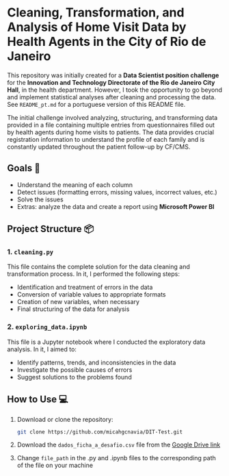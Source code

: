 # Cleaning, Transformation, and Analysis of Home Visit Data by Health Agents in the City of Rio de Janeiro

This repository was initially created for a **Data Scientist position challenge** for the **Innovation and Technology Directorate of the Rio de Janeiro City Hall**, in the health department. However, I took the opportunity to go beyond and implement statistical analyses after cleaning and processing the data. See ```README_pt.md``` for a portuguese version of this README file.

The initial challenge involved analyzing, structuring, and transforming data provided in a file containing multiple entries from questionnaires filled out by health agents during home visits to patients. The data provides crucial registration information to understand the profile of each family and is constantly updated throughout the patient follow-up by CF/CMS.

## Goals 🎯

- Understand the meaning of each column
- Detect issues (formatting errors, missing values, incorrect values, etc.)
- Solve the issues
- Extras: analyze the data and create a report using **Microsoft Power BI**

## Project Structure 📦

### 1. **`cleaning.py`**
This file contains the complete solution for the data cleaning and transformation process. In it, I performed the following steps:
- Identification and treatment of errors in the data
- Conversion of variable values to appropriate formats
- Creation of new variables, when necessary
- Final structuring of the data for analysis

### 2. **`exploring_data.ipynb`**
This file is a Jupyter notebook where I conducted the exploratory data analysis. In it, I aimed to:
- Identify patterns, trends, and inconsistencies in the data
- Investigate the possible causes of errors
- Suggest solutions to the problems found

## How to Use 💻

1. Download or clone the repository:
   ```bash
   git clone https://github.com/micahgcnavia/DIT-Test.git
   ```

2. Download the `dados_ficha_a_desafio.csv` file from the [Google Drive link](https://drive.google.com/file/d/1dWC1ZUPNlCQBalYPY8uP4Zzs0aue9nkQ/view?usp=sharing)

3. Change ```file_path``` in the .py and .ipynb files to the corresponding path of the file on your machine
